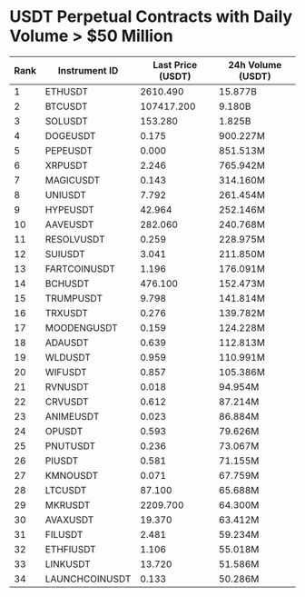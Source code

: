 # USDT Perpetual Contracts with Daily Volume > $50 Million

| Rank | Instrument ID | Last Price (USDT) | 24h Volume (USDT) |
|------|---------------|-------------------|-------------------|
| 1 | ETHUSDT | 2610.490 | 15.877B |
| 2 | BTCUSDT | 107417.200 | 9.180B |
| 3 | SOLUSDT | 153.280 | 1.825B |
| 4 | DOGEUSDT | 0.175 | 900.227M |
| 5 | PEPEUSDT | 0.000 | 851.513M |
| 6 | XRPUSDT | 2.246 | 765.942M |
| 7 | MAGICUSDT | 0.143 | 314.160M |
| 8 | UNIUSDT | 7.792 | 261.454M |
| 9 | HYPEUSDT | 42.964 | 252.146M |
| 10 | AAVEUSDT | 282.060 | 240.768M |
| 11 | RESOLVUSDT | 0.259 | 228.975M |
| 12 | SUIUSDT | 3.041 | 211.850M |
| 13 | FARTCOINUSDT | 1.196 | 176.091M |
| 14 | BCHUSDT | 476.100 | 152.473M |
| 15 | TRUMPUSDT | 9.798 | 141.814M |
| 16 | TRXUSDT | 0.276 | 139.782M |
| 17 | MOODENGUSDT | 0.159 | 124.228M |
| 18 | ADAUSDT | 0.639 | 112.813M |
| 19 | WLDUSDT | 0.959 | 110.991M |
| 20 | WIFUSDT | 0.857 | 105.386M |
| 21 | RVNUSDT | 0.018 | 94.954M |
| 22 | CRVUSDT | 0.612 | 87.214M |
| 23 | ANIMEUSDT | 0.023 | 86.884M |
| 24 | OPUSDT | 0.593 | 79.626M |
| 25 | PNUTUSDT | 0.236 | 73.067M |
| 26 | PIUSDT | 0.581 | 71.155M |
| 27 | KMNOUSDT | 0.071 | 67.759M |
| 28 | LTCUSDT | 87.100 | 65.688M |
| 29 | MKRUSDT | 2209.700 | 64.300M |
| 30 | AVAXUSDT | 19.370 | 63.412M |
| 31 | FILUSDT | 2.481 | 59.234M |
| 32 | ETHFIUSDT | 1.106 | 55.018M |
| 33 | LINKUSDT | 13.720 | 51.586M |
| 34 | LAUNCHCOINUSDT | 0.133 | 50.286M |
